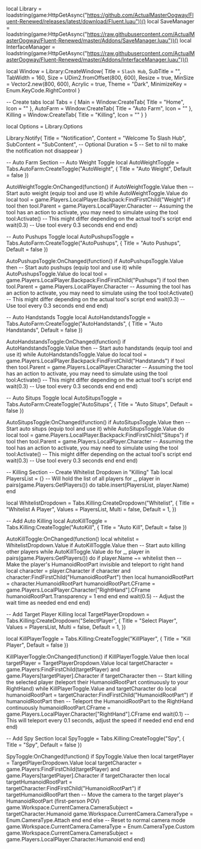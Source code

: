 local Library = loadstring(game:HttpGetAsync("https://github.com/ActualMasterOogway/Fluent-Renewed/releases/latest/download/Fluent.luau"))()
local SaveManager = loadstring(game:HttpGetAsync("https://raw.githubusercontent.com/ActualMasterOogway/Fluent-Renewed/master/Addons/SaveManager.luau"))()
local InterfaceManager = loadstring(game:HttpGetAsync("https://raw.githubusercontent.com/ActualMasterOogway/Fluent-Renewed/master/Addons/InterfaceManager.luau"))()

local Window = Library:CreateWindow{
    Title = `Slash Hub`,
    SubTitle = "",
    TabWidth = 160,
    Size = UDim2.fromOffset(800, 600),
    Resize = true,
    MinSize = Vector2.new(800, 600),
    Acrylic = true,
    Theme = "Dark",
    MinimizeKey = Enum.KeyCode.RightControl
}

-- Create tabs
local Tabs = {
    Main = Window:CreateTab{
        Title = "Home",
        Icon = ""
    },
    AutoFarm = Window:CreateTab{
        Title = "Auto Farm",
        Icon = ""
    },
    Killing = Window:CreateTab{
        Title = "Killing",
        Icon = ""
    }
}

local Options = Library.Options

Library:Notify{
    Title = "Notification",
    Content = "Welcome To Slash Hub",
    SubContent = "SubContent", -- Optional
    Duration = 5 -- Set to nil to make the notification not disappear
}

-- Auto Farm Section
-- Auto Weight Toggle
local AutoWeightToggle = Tabs.AutoFarm:CreateToggle("AutoWeight", {
    Title = "Auto Weight",
    Default = false
})

AutoWeightToggle:OnChanged(function()
    if AutoWeightToggle.Value then
        -- Start auto weight (equip tool and use it)
        while AutoWeightToggle.Value do
            local tool = game.Players.LocalPlayer.Backpack:FindFirstChild("Weight")
            if tool then
                tool.Parent = game.Players.LocalPlayer.Character
                -- Assuming the tool has an action to activate, you may need to simulate using the tool
                tool:Activate() -- This might differ depending on the actual tool's script
            end
            wait(0.3) -- Use tool every 0.3 seconds
        end
    end
end)

-- Auto Pushups Toggle
local AutoPushupsToggle = Tabs.AutoFarm:CreateToggle("AutoPushups", {
    Title = "Auto Pushups",
    Default = false
})

AutoPushupsToggle:OnChanged(function()
    if AutoPushupsToggle.Value then
        -- Start auto pushups (equip tool and use it)
        while AutoPushupsToggle.Value do
            local tool = game.Players.LocalPlayer.Backpack:FindFirstChild("Pushups")
            if tool then
                tool.Parent = game.Players.LocalPlayer.Character
                -- Assuming the tool has an action to activate, you may need to simulate using the tool
                tool:Activate() -- This might differ depending on the actual tool's script
            end
            wait(0.3) -- Use tool every 0.3 seconds
        end
    end
end)

-- Auto Handstands Toggle
local AutoHandstandsToggle = Tabs.AutoFarm:CreateToggle("AutoHandstands", {
    Title = "Auto Handstands",
    Default = false
})

AutoHandstandsToggle:OnChanged(function()
    if AutoHandstandsToggle.Value then
        -- Start auto handstands (equip tool and use it)
        while AutoHandstandsToggle.Value do
            local tool = game.Players.LocalPlayer.Backpack:FindFirstChild("Handstands")
            if tool then
                tool.Parent = game.Players.LocalPlayer.Character
                -- Assuming the tool has an action to activate, you may need to simulate using the tool
                tool:Activate() -- This might differ depending on the actual tool's script
            end
            wait(0.3) -- Use tool every 0.3 seconds
        end
    end
end)

-- Auto Situps Toggle
local AutoSitupsToggle = Tabs.AutoFarm:CreateToggle("AutoSitups", {
    Title = "Auto Situps",
    Default = false
})

AutoSitupsToggle:OnChanged(function()
    if AutoSitupsToggle.Value then
        -- Start auto situps (equip tool and use it)
        while AutoSitupsToggle.Value do
            local tool = game.Players.LocalPlayer.Backpack:FindFirstChild("Situps")
            if tool then
                tool.Parent = game.Players.LocalPlayer.Character
                -- Assuming the tool has an action to activate, you may need to simulate using the tool
                tool:Activate() -- This might differ depending on the actual tool's script
            end
            wait(0.3) -- Use tool every 0.3 seconds
        end
    end
end)

-- Killing Section
-- Create Whitelist Dropdown in "Killing" Tab
local PlayersList = {}  -- Will hold the list of all players
for _, player in pairs(game.Players:GetPlayers()) do
    table.insert(PlayersList, player.Name)
end

local WhitelistDropdown = Tabs.Killing:CreateDropdown("Whitelist", {
    Title = "Whitelist A Player",
    Values = PlayersList,
    Multi = false,
    Default = 1,
})

-- Add Auto Killing
local AutoKillToggle = Tabs.Killing:CreateToggle("AutoKill", {
    Title = "Auto Kill",
    Default = false
})

AutoKillToggle:OnChanged(function()
    local whitelist = WhitelistDropdown.Value
    if AutoKillToggle.Value then
        -- Start auto killing other players
        while AutoKillToggle.Value do
            for _, player in pairs(game.Players:GetPlayers()) do
                if player.Name ~= whitelist then
                    -- Make the player's HumanoidRootPart invisible and teleport to right hand
                    local character = player.Character
                    if character and character:FindFirstChild("HumanoidRootPart") then
                        local humanoidRootPart = character.HumanoidRootPart
                        humanoidRootPart.CFrame = game.Players.LocalPlayer.Character["RightHand"].CFrame
                        humanoidRootPart.Transparency = 1
                    end
                end
            end
            wait(0.5)  -- Adjust the wait time as needed
        end
    end
end)

-- Add Target Player Killing
local TargetPlayerDropdown = Tabs.Killing:CreateDropdown("SelectPlayer", {
    Title = "Select Player",
    Values = PlayersList,
    Multi = false,
    Default = 1,
})

local KillPlayerToggle = Tabs.Killing:CreateToggle("KillPlayer", {
    Title = "Kill Player",
    Default = false
})

KillPlayerToggle:OnChanged(function()
    if KillPlayerToggle.Value then
        local targetPlayer = TargetPlayerDropdown.Value
        local targetCharacter = game.Players:FindFirstChild(targetPlayer) and game.Players[targetPlayer].Character
        if targetCharacter then
            -- Start killing the selected player (teleport their HumanoidRootPart continuously to your RightHand)
            while KillPlayerToggle.Value and targetCharacter do
                local humanoidRootPart = targetCharacter:FindFirstChild("HumanoidRootPart")
                if humanoidRootPart then
                    -- Teleport the HumanoidRootPart to the RightHand continuously
                    humanoidRootPart.CFrame = game.Players.LocalPlayer.Character["RightHand"].CFrame
                end
                wait(0.1)  -- This will teleport every 0.1 seconds, adjust the speed if needed
            end
        end
    end
end)


-- Add Spy Section
local SpyToggle = Tabs.Killing:CreateToggle("Spy", {
    Title = "Spy",
    Default = false
})

SpyToggle:OnChanged(function()
    if SpyToggle.Value then
        local targetPlayer = TargetPlayerDropdown.Value
        local targetCharacter = game.Players:FindFirstChild(targetPlayer) and game.Players[targetPlayer].Character
        if targetCharacter then
            local targetHumanoidRootPart = targetCharacter:FindFirstChild("HumanoidRootPart")
            if targetHumanoidRootPart then
                -- Move the camera to the target player's HumanoidRootPart (first-person POV)
                game.Workspace.CurrentCamera.CameraSubject = targetCharacter.Humanoid
                game.Workspace.CurrentCamera.CameraType = Enum.CameraType.Attach
            end
        end
    else
        -- Reset to normal camera mode
        game.Workspace.CurrentCamera.CameraType = Enum.CameraType.Custom
        game.Workspace.CurrentCamera.CameraSubject = game.Players.LocalPlayer.Character.Humanoid
    end
end)
